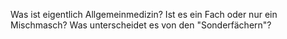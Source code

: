 Was ist eigentlich Allgemeinmedizin? Ist es ein Fach oder nur ein Mischmasch? Was unterscheidet es von den "Sonderfächern"?

